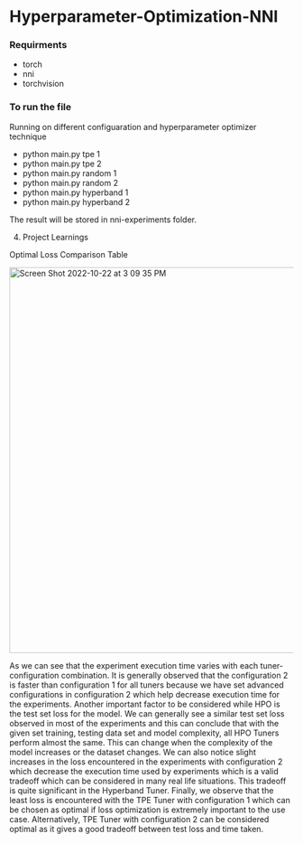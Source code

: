 # Hyperparameter-Optimization-NNI

### Requirments
- torch 
- nni
- torchvision


### To run the file

Running on different configuaration and hyperparameter optimizer technique

- python main.py tpe 1
- python main.py tpe 2
- python main.py random 1
- python main.py random 2
- python main.py hyperband 1
- python main.py hyperband 2

The result will be stored in nni-experiments folder.

4. Project Learnings

Optimal Loss Comparison Table

<img width="683" alt="Screen Shot 2022-10-22 at 3 09 35 PM" src="https://user-images.githubusercontent.com/22122136/197358391-8c217b82-a473-404f-af18-97c738b188b9.png">

As we can see that the experiment execution time varies with each tuner-configuration combination. It is generally observed that the configuration 2 is faster than configuration 1 for all tuners because we have set advanced configurations in configuration 2 which help decrease execution time for the experiments.
Another important factor to be considered while HPO is the test set loss for the model. We can generally see a similar test set loss observed in most of the experiments and this can conclude that with the given set training, testing data set and model complexity, all HPO Tuners perform almost the same. This can change when the complexity of the model increases or the dataset changes.
We can also notice slight increases in the loss encountered in the experiments with configuration 2 which decrease the execution time used by experiments which is a valid tradeoff which can be considered in many real life situations. This tradeoff is quite significant in the Hyperband Tuner.
Finally, we observe that the least loss is encountered with the TPE Tuner with configuration 1 which can be chosen as optimal if loss optimization is extremely important to the use case. Alternatively, TPE Tuner with configuration 2 can be considered optimal as it gives a good tradeoff between test loss and time taken.
